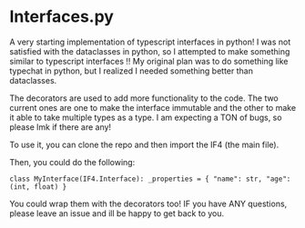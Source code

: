 # Interfaces.py
A very starting implementation of typescript interfaces in python! I was not satisfied with the dataclasses in python, so I attempted to make something similar to typescript interfaces !! My original plan was to do something like typechat in python, but I realized I needed something better than dataclasses.

The decorators are used to add more functionality to the code. The two current ones are one to make the interface immutable and the other to make it able to take multiple types as a type. I am expecting a TON of bugs, so please lmk if there are any!

To use it, you can clone the repo and then import the IF4 (the main file).

Then, you could do the following:

`class MyInterface(IF4.Interface):
    _properties = {
        "name": str,
        "age": (int, float)
      }
`

You could wrap them with the decorators too! IF you have ANY questions, please leave an issue and ill be happy to get back to you. 



  
